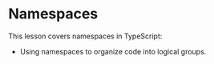 # Namespaces

This lesson covers namespaces in TypeScript:
- Using namespaces to organize code into logical groups.